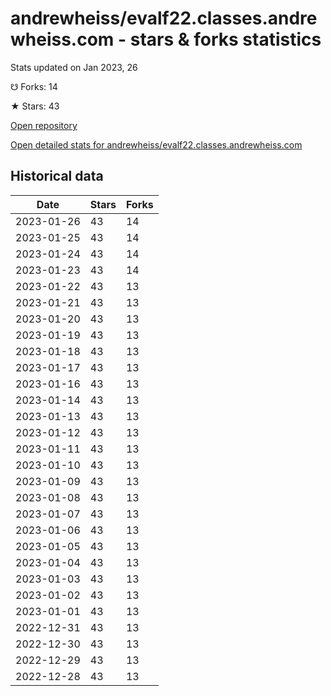 # andrewheiss/evalf22.classes.andrewheiss.com - stars & forks statistics

Stats updated on Jan 2023, 26

☋ Forks: 14

★ Stars: 43

[Open repository](https://github.com/andrewheiss/evalf22.classes.andrewheiss.com)

[Open detailed stats for andrewheiss/evalf22.classes.andrewheiss.com](https://reviewgithub.com/rep/andrewheiss/evalf22.classes.andrewheiss.com)

## Historical data
| Date | Stars | Forks |
|------|-------|-------|
| 2023-01-26 | 43 | 14 | 
| 2023-01-25 | 43 | 14 | 
| 2023-01-24 | 43 | 14 | 
| 2023-01-23 | 43 | 14 | 
| 2023-01-22 | 43 | 13 | 
| 2023-01-21 | 43 | 13 | 
| 2023-01-20 | 43 | 13 | 
| 2023-01-19 | 43 | 13 | 
| 2023-01-18 | 43 | 13 | 
| 2023-01-17 | 43 | 13 | 
| 2023-01-16 | 43 | 13 | 
| 2023-01-14 | 43 | 13 | 
| 2023-01-13 | 43 | 13 | 
| 2023-01-12 | 43 | 13 | 
| 2023-01-11 | 43 | 13 | 
| 2023-01-10 | 43 | 13 | 
| 2023-01-09 | 43 | 13 | 
| 2023-01-08 | 43 | 13 | 
| 2023-01-07 | 43 | 13 | 
| 2023-01-06 | 43 | 13 | 
| 2023-01-05 | 43 | 13 | 
| 2023-01-04 | 43 | 13 | 
| 2023-01-03 | 43 | 13 | 
| 2023-01-02 | 43 | 13 | 
| 2023-01-01 | 43 | 13 | 
| 2022-12-31 | 43 | 13 | 
| 2022-12-30 | 43 | 13 | 
| 2022-12-29 | 43 | 13 | 
| 2022-12-28 | 43 | 13 | 

